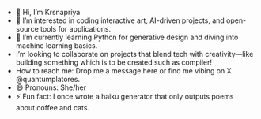 - 👋 Hi, I’m Krsnapriya
- 👀 I’m interested in coding interactive art, AI-driven projects, and open-source tools for applications.
- 🌱 I’m currently learning Python for generative design and diving into machine learning basics.
- I’m looking to collaborate on projects that blend tech with creativity—like building something which is to be created such as compiler!
- How to reach me: Drop me a message here or find me vibing on X @quantumplatores.
- 😄 Pronouns: She/her
- ⚡ Fun fact: I once wrote a haiku generator that only outputs poems about coffee and cats.
